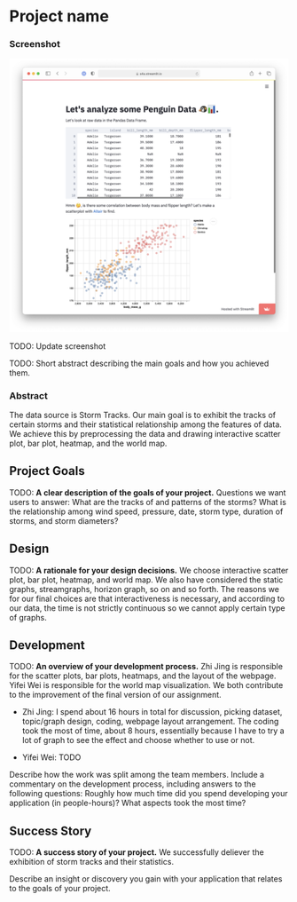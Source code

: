 # Project name

### Screenshot
![A screenshot of your application. Could be a GIF.](screenshot.png)

TODO: Update screenshot



TODO: Short abstract describing the main goals and how you achieved them.

### Abstract
The data source is Storm Tracks. Our main goal is to exhibit the tracks of certain storms and their statistical relationship among the features of data. We achieve this by preprocessing the data and drawing interactive scatter plot, bar plot, heatmap, and the world map.


## Project Goals

TODO: **A clear description of the goals of your project.** 
Questions we want users to answer: What are the tracks of and patterns of the storms? What is the relationship among wind speed, pressure, date, storm type, duration of storms, and storm diameters?


## Design

TODO: **A rationale for your design decisions.** 
We choose interactive scatter plot, bar plot, heatmap, and world map. We also have considered the static graphs, streamgraphs, horizon graph, so on and so forth. The reasons we for our final choices are that interactiveness is necessary, and according to our data, the time is not strictly continuous so we cannot apply certain type of graphs.


## Development

TODO: **An overview of your development process.** 
Zhi Jing is responsible for the scatter plots, bar plots, heatmaps, and the layout of the webpage. Yifei Wei is responsible for the world map visualization. We both contribute to the improvement of the final version of our assignment.


- Zhi Jing:
I spend about 16 hours in total for discussion, picking dataset, topic/graph design, coding, webpage layout arrangement. The coding took the most of time, about 8 hours, essentially because I have to try a lot of graph to see the effect and choose whether to use or not.

- Yifei Wei:
TODO

Describe how the work was split among the team members. Include a commentary on the development process, including answers to the following questions: Roughly how much time did you spend developing your application (in people-hours)? What aspects took the most time?

## Success Story

TODO:  **A success story of your project.** 
We successfully deliever the exhibition of storm tracks and their statistics.



Describe an insight or discovery you gain with your application that relates to the goals of your project.

